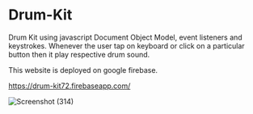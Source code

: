 # Drum-Kit
Drum Kit using javascript Document Object Model, event listeners and keystrokes. Whenever the user tap on keyboard or click on a particular button then it play respective drum sound.

This  website is deployed on google firebase.

https://drum-kit72.firebaseapp.com/

![Screenshot (314)](https://user-images.githubusercontent.com/106341416/170878446-035c7351-2ff4-47c4-8425-093c1795616b.png)

